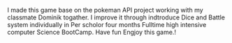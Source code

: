 I made this game base on the pokeman API project working with my classmate Dominik togather. I improve it through indtroduce Dice and Battle system individually in Per scholor four months Fulltime high intensive computer Science BootCamp. Have fun Engjoy this game.!
